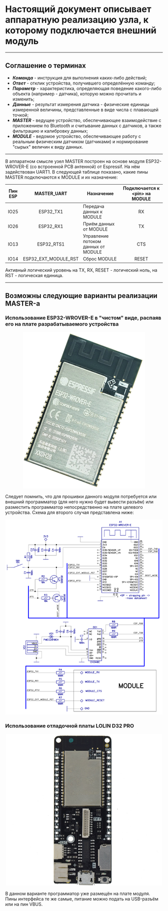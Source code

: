 # Настоящий документ описывает аппаратную реализацию узла, к которому подключается внешний модуль
***
## Соглашение о терминах
* ***Команда*** - инструкция для выполнения каких-либо действий;
* ***Ответ*** - отклик устройства, получившего определённую команду;
* ***Параметр*** - характеристика, определяющая поведение какого-либо объекта (например - датчика), которую можно прочитать и изменить;
* ***Данные*** - результат измерения датчика - физические единицы измеренной величины, представленные в виде числа с плавающей точкой;
* ***MASTER*** - ведущее устройство, обеспечивающее взаимодействие с приложением по Bluetooth и считывание данных с датчиков, а также фильтрацию и калибровку данных;
* ***MODULE*** - ведомое устройство, обеспечивающее работу с реальным физическим датчиком (датчиками) и нормирование "сырых" величин к виду данных.
***
В аппаратном смысле узел MASTER построен на основе модуля ESP32-WROVER-E (со встроенной PCB антенной) от Espressif. На нём задействован UART1. В следующей таблице показано, какие пины MASTER подключаются к MODULE и их назначение:

|Пин ESP |MASTER_UART          |Назначение                          |Подключается к \<pin\> на MODULE |                                    
|:------:|:-------------------:|------------------------------------|:-------------------------------:|
|IO25    |ESP32_TX1            |Передача данных к MODULE            |RX                               |
|IO26    |ESP32_RX1            |Приём данных от MODULE              |TX                               |
|IO13    |ESP32_RTS1           |Управление потоком данных от MODULE |CTS                              |
|IO14    |ESP32_EXT_MODULE_RST |Сброс MODULE                        |RESET                            |  

Активный логический уровень на TX, RX, RESET - логический ноль, на RST - логическая единица.
***
## Возможны следующие варианты реализации MASTER-а
### Использование ESP32-WROVER-E в "чистом" виде, распаяв его на плате разрабатываемого устройства
<p align="center">
  <img src="/related-documents/pictures/esp32-wrover-e-view.png">
</p>
Следует помнить, что для прошивки данного модуля потребуется или внешний программатор (для него нужно будет вывести разъём) или разместить программатор непосредственно на плате целевого устройства. Схема для второго случая представлена ниже:
<p align="center">
  <img src="/related-documents/schematics/esp32-wrover-e-single-module.png">
</p>  

### Использование отладочной платы LOLIN D32 PRO
<p align="center">
  <img src="/related-documents/pictures/lolin-d32-pro-view.png">
</p>
В данном варианте программатор уже размещён на плате модуля. Пины интерфейса те же самые, питание можно подать на USB-разъём или на пин VBUS.
